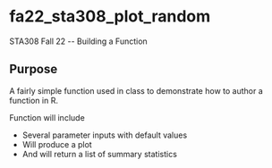 # fa22_sta308_plot_random
STA308 Fall 22 -- Building a Function

## Purpose

A fairly simple function used in class to demonstrate how to author a function in R.

Function will include

* Several parameter inputs with default values
* Will produce a plot
* And will return a list of summary statistics
